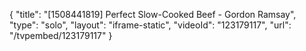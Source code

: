 {
    "title": "[1508441819] Perfect Slow-Cooked Beef - Gordon Ramsay",
    "type": "solo",
    "layout": "iframe-static",
    "videoId": "123179117",
    "url": "\/tvpembed\/123179117"
}